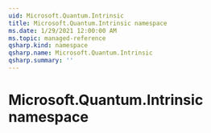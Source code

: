 ```yaml
---
uid: Microsoft.Quantum.Intrinsic
title: Microsoft.Quantum.Intrinsic namespace
ms.date: 1/29/2021 12:00:00 AM
ms.topic: managed-reference
qsharp.kind: namespace
qsharp.name: Microsoft.Quantum.Intrinsic
qsharp.summary: ''
---
```


# Microsoft.Quantum.Intrinsic namespace



